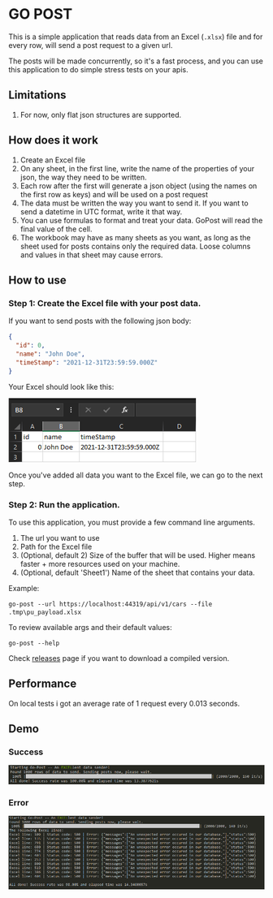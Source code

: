 # GO POST
This is a simple application that reads data from an Excel (```.xlsx```) file and for every row, 
will send a post request to a given url.

The posts will be made concurrently, so it's a fast process, and you can use this application
to do simple stress tests on your apis.

## Limitations
1. For now, only flat json structures are supported.

## How does it work
1. Create an Excel file
2. On any sheet, in  the first line, write the name of the properties of your json, the way they need to be written.
3. Each row after the first will generate a json object (using the names on the first row as keys) and will be used on a post request
4. The data must be written the way you want to send it. If you want to send a datetime in UTC format, write it that way.
5. You can use formulas to format and treat your data. GoPost will read the final value of the cell.
6. The workbook may have as many sheets as you want, as long as the sheet used for posts contains only the required data. Loose columns and values in that sheet may cause errors.

## How to use
### Step 1: Create the Excel file with your post data.
If you want to send posts with the following json body:
```json
{
  "id": 0,
  "name": "John Doe",
  "timeStamp": "2021-12-31T23:59:59.000Z"  
}
```


Your Excel should look like this:

![Demo of a payload excel file](.imgs/excel_demo.png "Excel Demo")

Once you've added all data you want to the Excel file, we can go to the next step.

### Step 2: Run the application.
To use this application, you must provide a few command line arguments.
1. The url you want to use
2. Path for the Excel file
3. (Optional, default 2) Size of the buffer that will be used. Higher means faster + more resources used on your machine.
4. (Optional, default 'Sheet1') Name of the sheet that contains your data.

Example: 
```shell
go-post --url https://localhost:44319/api/v1/cars --file .tmp\pu_payload.xlsx
```

To review available args and their default values:
```shell
go-post --help
```

Check [releases](https://github.com/brenordv/go-post/releases) page if you want to download a compiled version.


## Performance
On local tests i got an average rate of 1 request every 0.013 seconds.


## Demo
### Success
![Success run demo](.imgs/demo_ok.png "Demo 1")


### Error
![Failed run demo](.imgs/demo_error.png "Demo 2")
